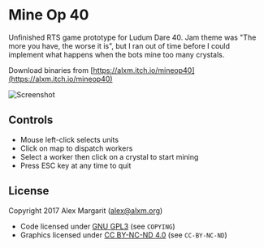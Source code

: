 # Mine Op 40

Unfinished RTS game prototype for Ludum Dare 40. Jam theme was "The more you have, the worse it is", but I ran out of time before I could implement what happens when the bots mine too many crystals.

Download binaries from [https://alxm.itch.io/mineop40](https://alxm.itch.io/mineop40)

![Screenshot](https://github.com/alxm/mineop40/raw/master/screenshots/MineOp40.gif "Screenshot")

## Controls

* Mouse left-click selects units
* Click on map to dispatch workers
* Select a worker then click on a crystal to start mining
* Press ESC key at any time to quit

## License

Copyright 2017 Alex Margarit (alex@alxm.org)

* Code licensed under [GNU GPL3](https://www.gnu.org/licenses/gpl.html) (see `COPYING`)
* Graphics licensed under [CC BY-NC-ND 4.0](https://creativecommons.org/licenses/by-nc-nd/4.0/) (see `CC-BY-NC-ND`)
